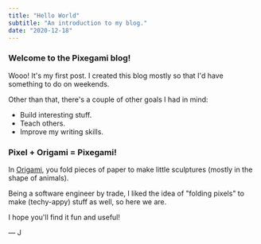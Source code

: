 ```yaml
---
title: "Hello World"
subtitle: "An introduction to my blog."
date: "2020-12-18"
---
```


### Welcome to the Pixegami blog!

Wooo! It's my first post. I created this blog mostly so that I'd have something to do on weekends.

Other than that, there's a couple of other goals I had in mind:

- Build interesting stuff.
- Teach others.
- Improve my writing skills.

### Pixel + Origami = Pixegami!

In [Origami](https://en.wikipedia.org/wiki/Origami), you fold pieces of paper to make little sculptures
(mostly in the shape of animals).

Being a software engineer by trade, I liked the idea of "folding pixels" to make (techy-appy) stuff as well, so here we are.

I hope you'll find it fun and useful!

— J
